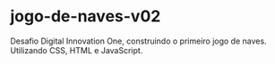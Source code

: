 # jogo-de-naves-v02
Desafio Digital Innovation One, construindo o primeiro jogo de naves. Utilizando CSS, HTML e JavaScript.
